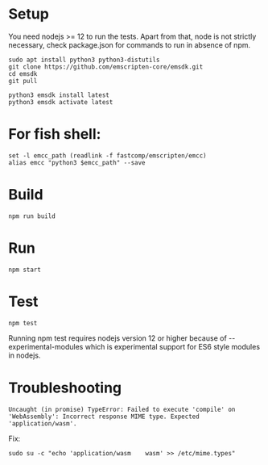 # Setup
You need nodejs >= 12 to run the tests. Apart from that, node is not strictly
necessary, check package.json for commands to run in absence of npm.
```
sudo apt install python3 python3-distutils
git clone https://github.com/emscripten-core/emsdk.git
cd emsdk
git pull

python3 emsdk install latest
python3 emsdk activate latest
```

# For fish shell:
```
set -l emcc_path (readlink -f fastcomp/emscripten/emcc)
alias emcc "python3 $emcc_path" --save
```

# Build
```
npm run build
```

# Run
```
npm start
```

# Test
```
npm test
```
Running npm test requires nodejs version 12 or higher because of --experimental-modules which is experimental support for ES6 style modules in nodejs.

# Troubleshooting
```
Uncaught (in promise) TypeError: Failed to execute 'compile' on 'WebAssembly': Incorrect response MIME type. Expected 'application/wasm'.
```

Fix:
```
sudo su -c "echo 'application/wasm    wasm' >> /etc/mime.types"
```

